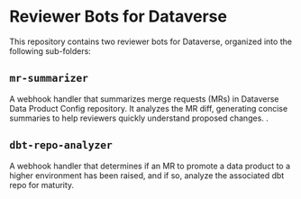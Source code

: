 # Reviewer Bots for Dataverse

This repository contains two reviewer bots for Dataverse, organized into the following sub-folders:

## `mr-summarizer`
A webhook handler that summarizes merge requests (MRs) in Dataverse Data Product Config repository. It analyzes the MR diff, generating concise summaries to help reviewers quickly understand proposed changes.
.

## `dbt-repo-analyzer`
A webhook handler that determines if an MR to promote a data product to a higher environment has been raised, and if so, analyze the associated dbt repo for maturity.
